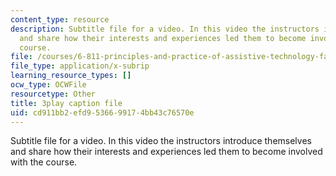 ```yaml
---
content_type: resource
description: Subtitle file for a video. In this video the instructors introduce themselves
  and share how their interests and experiences led them to become involved with the
  course.
file: /courses/6-811-principles-and-practice-of-assistive-technology-fall-2014/cd911bb2efd9536699174bb43c76570e_yqrQ9dKPV78.vtt
file_type: application/x-subrip
learning_resource_types: []
ocw_type: OCWFile
resourcetype: Other
title: 3play caption file
uid: cd911bb2-efd9-5366-9917-4bb43c76570e
---
```

Subtitle file for a video. In this video the instructors introduce themselves and share how their interests and experiences led them to become involved with the course.

